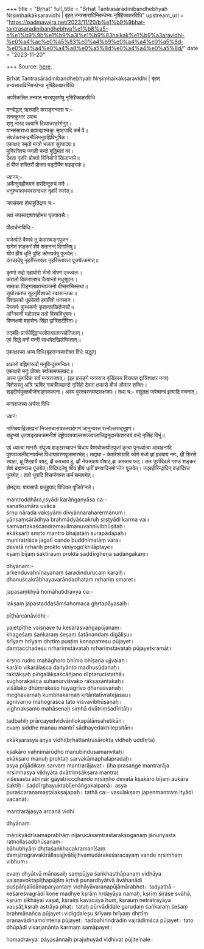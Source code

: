 +++
title = "Bṛhat"
full_title = "Bṛhat Tantrasārādinibandhebhyaḥ Nṛṣiṃhaikākṣaravidhi | बृहत् तन्त्रसारादिनिबन्धेभ्यः नृषिंहैकाक्षरविधि"
upstream_url = "https://padmavajra.net/2023/11/20/b%e1%b9%9bhat-tantrasaradinibandhebhya%e1%b8%a5-n%e1%b9%9b%e1%b9%a3i%e1%b9%83haikak%e1%b9%a3aravidhi-%e0%a4%ac%e0%a5%83%e0%a4%b9%e0%a4%a4%e0%a5%8d-%e0%a4%a4%e0%a4%a8%e0%a5%8d%e0%a4%a4%e0%a5%8d/"
date = "2023-11-20"

+++
Source: [here](https://padmavajra.net/2023/11/20/b%e1%b9%9bhat-tantrasaradinibandhebhya%e1%b8%a5-n%e1%b9%9b%e1%b9%a3i%e1%b9%83haikak%e1%b9%a3aravidhi-%e0%a4%ac%e0%a5%83%e0%a4%b9%e0%a4%a4%e0%a5%8d-%e0%a4%a4%e0%a4%a8%e0%a5%8d%e0%a4%a4%e0%a5%8d/).

Bṛhat Tantrasārādinibandhebhyaḥ Nṛṣiṃhaikākṣaravidhi | बृहत् तन्त्रसारादिनिबन्धेभ्यः नृषिंहैकाक्षरविधि

अपरिकलित तन्त्रात् नारदपुराणेषु नृसिंहैकाक्षरविधि

मन्त्रोद्धार,ऋश्यादि कराङ्गन्यास च:-  
सनत्कुमार उवाच  
शृणु नारद वक्ष्यामि दिव्यान्नरहरेर्मनुम्।  
यान्संसाराध्य ब्रह्माद्याश्चक्रुः सृष्ट्यादि कर्म वै॥  
संवर्तकश्चन्द्रमौलिमनुवह्निविभूषितः।  
एकाक्षर्ः स्मृतो मन्त्रो भजतां सुरपादपः॥  
मुनिरत्रिश्च जगती चन्दो बुद्धिमतां वर।  
देवता नृहरिः प्रोक्तो विनियोगो’खिलाप्तये॥  
क्षं बीजं शक्तिरौं प्रोक्ता षड्दीर्घेण षडङ्गकं॥

ध्यानम्:-  
अर्केन्दुवह्नीनयनं शरदिन्दुरुचं करैः।  
धनुश्चक्राभयवरान्दधतं नृहरिं स्मरेत्॥

जपसंख्या होमाहुतिद्रव्य च:-

लक्षं जपस्तद्दशांशहोमच घृतपायसैः।

पीठार्चनाविधि:-

यजेत्पीठे वैष्णवे तु केसरष्वङ्गपूजनं।  
खगेशं शङ्करं शेषं शतानन्दं दिगालिषु॥  
श्रीयं ह्रीयं धृतिं पुष्टिं कोणपत्रेषु पूजयेत्।  
दंतच्छदेषु नृहरींस्तावतः नृहरिंस्तावतः पूजयेत्क्रमात्॥

कृष्णो रुद्रो महाघोरो भीमो भीषण उज्ज्वलः।  
करालो विकरालश्च दैत्यान्तो मधुसूदनः।  
रक्ताक्षः पिङ्गलाक्षश्चाञ्जनो दीप्तरुचिस्तथा॥  
सुघोरकश्च सुहनुर्विश्वको राक्षसान्तकः॥  
विशालको धूम्रकेशो हयग्रीवो धनस्वनः।  
मेघवर्णः कुम्भकर्णः कृतान्ततीव्रतेजसौ॥  
अग्निवर्णो महोग्रश्च ततो विश्वविभूषणः।  
विघ्नक्षमो महासेनः सिंहा द्वात्रिंशदीरिताः॥

तद्बहिः प्रार्चयेद्विद्वान्ल्लोकपालान्सहेतिकान्।  
एवं सिद्धे मनौ मन्त्री साधयेदखिलेप्सितान्॥

एकाक्षरस्य अन्य विधि(बृहत्तन्त्रसारोक्त विधेः उद्धृत)

क्षकारो वह्निमारूढो मनुबिन्दुसमन्वितः।  
एकाक्षरो मनुः प्रोक्तः सर्वकामफलप्रदः॥  
अस्य पूजादिकं सर्वं मन्त्रराजवत्। (इह प्रसङ्गे मन्त्रराज नृसिंहस्य विख्यात द्वात्रिंशाक्षर मन्त्र)  
विशेसस्तु अत्रि ऋषिर् गायत्रीच्च्छन्दो नृसिंहो देवता क्षकारो बीजं औकार शक्तिः। शड्दीर्घयुक्तबीजेनाङ्गकल्पना। अस्य पुरश्चरणमष्टलक्षजपः। तथा च:- वसुलक्षं जपेन्मन्त्रं इत्यादि वचनात्।

मन्त्रराजस्य अर्चना विधि

ध्यानं:

माणिक्याद्रिसमप्रभां निजरुचासंत्रस्तरक्षोगणं जानुन्यस्त रत्नोल्लसद्भूषणं।  
बाहुभ्यां धृतशङ्खचक्रमनीशं दंष्ट्रोग्रवक्त्राल्लसज्ज्वालाजिह्वमुदारकेशरचयं वन्दे नृसिंहं विभुं॥

एवं ध्यात्वा मानसैः संपूज्य शङ्खस्थापनं विधाय वैष्णवोक्तपीठपूजां कृत्वा पुनर्ध्यात्वा आवाहनादि पुश्पाञ्जलीदानपर्यन्तं विधायावरणपूजामारभेत्। तद्यथा – केशरेश्वग्रादि कोणे मध्ये क्ष्रां हृदयाय नमः, क्ष्रीं शिरसे स्वाहा, क्ष्रूं शिखायै वषट्, क्ष्रैं कवचाय हुं, क्ष्रौं नेत्रत्रयाय वौषाट्,क्ष्रः अस्त्राय फट्। ततः पूर्वादिदले गरुडं शङ्करं शेशं ब्रह्माणञ्च पूजयेत्।विदिग्दलेषु श्रीयं ह्रीयं धृतीं प्रणवादिनमो’न्तेन पूजयेत्। तद्बहीरिन्द्रादिन् वज्रादिंश्च पूजयेत्। ततो धूपादि विसर्जनान्त कर्मं समापयेत्।

होमद्रव्य: पायसान्नैः प्रजुहुयाद् विधिवत् पूजिते’नले।

mantroddhāra,ṛśyādi karāṅganyāsa ca:-  
sanatkumāra uvāca  
śṛṇu nārada vakṣyāmi divyānnaraharermanum।  
yānsaṃsārādhya brahmādyāścakruḥ sṛṣṭyādi karma vai॥  
saṃvartakaścandramaulimanuvahnivibhūṣitaḥ।  
ekākṣarḥ smṛto mantro bhajatāṃ surapādapaḥ॥  
muniratriśca jagatī cando buddhimatāṃ vara।  
devatā nṛhariḥ prokto viniyogo’khilāptaye॥  
kṣaṃ bījaṃ śaktirauṃ proktā ṣaḍdīrgheṇa ṣaḍaṅgakaṃ॥

dhyānam:-  
arkenduvahnīnayanaṃ śaradindurucaṃ karaiḥ।  
dhanuścakrābhayavarāndadhataṃ nṛhariṃ smaret॥

japasaṃkhyā homāhutidravya ca:-

lakṣaṃ japastaddaśāṃśahomaca ghṛtapāyasaiḥ।

pīṭhārcanāvidhi:-

yajetpīṭhe vaiṣṇave tu kesaraṣvaṅgapūjanaṃ।  
khageśaṃ śaṅkaraṃ śeṣaṃ śatānandaṃ digāliṣu॥  
śrīyaṃ hrīyaṃ dhṛtiṃ puṣṭiṃ koṇapatreṣu pūjayet।  
daṃtacchadeṣu nṛharīṃstāvataḥ nṛhariṃstāvataḥ pūjayetkramāt॥

kṛṣṇo rudro mahāghoro bhīmo bhīṣaṇa ujjvalaḥ।  
karālo vikarālaśca daityānto madhusūdanaḥ।  
raktākṣaḥ piṅgalākṣaścāñjano dīptarucistathā॥  
sughorakaśca suhanurviśvako rākṣasāntakaḥ॥  
viśālako dhūmrakeśo hayagrīvo dhanasvanaḥ।  
meghavarṇaḥ kumbhakarṇaḥ kṛtāntatīvratejasau॥  
agnivarṇo mahograśca tato viśvavibhūṣaṇaḥ।  
vighnakṣamo mahāsenaḥ siṃhā dvātriṃśadīritāḥ॥

tadbahiḥ prārcayedvidvānllokapālānsahetikān।  
evaṃ siddhe manau mantrī sādhayedakhilepsitān॥

ekākṣarasya anya vidhi(bṛhattantrasārokta vidheḥ uddhṛta)

kṣakāro vahnimārūḍho manubindusamanvitaḥ।  
ekākṣaro manuḥ proktaḥ sarvakāmaphalapradaḥ॥  
asya pūjādikaṃ sarvaṃ mantrarājavat। (iha prasaṅge mantrarāja nṛsiṃhasya vikhyāta dvātriṃśākṣara mantra)  
viśesastu atri ṛṣir gāyatrīccchando nṛsiṃho devatā kṣakāro bījaṃ aukāra śaktiḥ। śaḍdīrghayuktabījenāṅgakalpanā। asya puraścaraṇamaṣṭalakṣajapaḥ। tathā ca:- vasulakṣaṃ japenmantraṃ ityādi vacanāt।

mantrarājasya arcanā vidhi

dhyānaṃ:

māṇikyādrisamaprabhāṃ nijarucāsaṃtrastarakṣogaṇaṃ jānunyasta ratnollasadbhūṣaṇaṃ।  
bāhubhyāṃ dhṛtaśaṅkhacakramanīśaṃ daṃṣṭrogravaktrāllasajjvālājihvamudārakeśaracayaṃ vande nṛsiṃhaṃ vibhuṃ॥

evaṃ dhyātvā mānasaiḥ saṃpūjya śaṅkhasthāpanaṃ vidhāya vaiṣṇavoktapīṭhapūjāṃ kṛtvā punardhyātvā āvāhanādi puśpāñjalīdānaparyantaṃ vidhāyāvaraṇapūjāmārabhet। tadyathā – keśareśvagrādi koṇe madhye kṣrāṃ hṛdayāya namaḥ, kṣrīṃ śirase svāhā, kṣrūṃ śikhāyai vaṣaṭ, kṣraiṃ kavacāya huṃ, kṣrauṃ netratrayāya vauṣāṭ,kṣraḥ astrāya phaṭ। tataḥ pūrvādidale garuḍaṃ śaṅkaraṃ śeśaṃ brahmāṇañca pūjayet।vidigdaleṣu śrīyaṃ hrīyaṃ dhṛtīṃ praṇavādinamo’ntena pūjayet। tadbahīrindrādin vajrādiṃśca pūjayet। tato dhūpādi visarjanānta karmaṃ samāpayet।

homadravya: pāyasānnaiḥ prajuhuyād vidhivat pūjite’nale।
